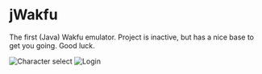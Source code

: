 jWakfu
======

The first (Java) Wakfu emulator. Project is inactive, but has a nice base to get you going. Good luck.

![Character select](http://i.imgur.com/r6fWp04.png)
![Login](http://i.imgur.com/t5cD397.jpg)
